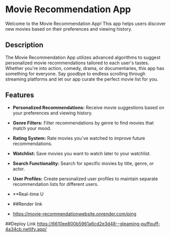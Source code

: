 # Movie Recommendation App

Welcome to the Movie Recommendation App! This app helps users discover new movies based on their preferences and viewing history.

## Description

The Movie Recommendation App utilizes advanced algorithms to suggest personalized movie recommendations tailored to each user's tastes. Whether you're into action, comedy, drama, or documentaries, this app has something for everyone. Say goodbye to endless scrolling through streaming platforms and let our app curate the perfect movie list for you.

## Features

- **Personalized Recommendations:** Receive movie suggestions based on your preferences and viewing history.
- **Genre Filters:** Filter recommendations by genre to find movies that match your mood.
- **Rating System:** Rate movies you've watched to improve future recommendations.
- **Watchlist:** Save movies you want to watch later to your watchlist.
- **Search Functionality:** Search for specific movies by title, genre, or actor.
- **User Profiles:** Create personalized user profiles to maintain separate recommendation lists for different users.
- **Real-time U

- ##Render link
- https://movie-recommendationwebsite.onrender.com/ping

##Deploy Link
https://6610ee800b5961a6cd2e3d48--gleaming-puffpuff-4a34cb.netlify.app/